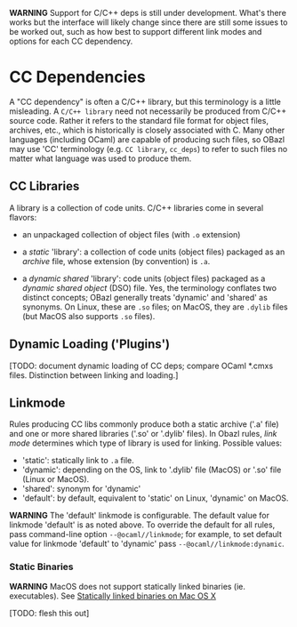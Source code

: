 **WARNING** Support for C/C++ deps is still under development. What's
there works but the interface will likely change since there are still
some issues to be worked out, such as how best to support different link
modes and options for each CC dependency.

CC Dependencies
===============

A "CC dependency" is often a C/C++ library, but this terminology is a
little misleading. A `C/C++ library` need not necessarily be produced
from C/C++ source code. Rather it refers to the standard file format for
object files, archives, etc., which is historically is closely
associated with C. Many other languages (including OCaml) are capable of
producing such files, so OBazl may use 'CC' terminology (e.g.
`CC library`, `cc_deps`) to refer to such files no matter what language
was used to produce them.

CC Libraries
------------

A library is a collection of code units. C/C++ libraries come in several
flavors:

-   an unpackaged collection of object files (with `.o` extension)

-   a *static* 'library': a collection of code units (object files)
    packaged as an *archive* file, whose extension (by convention) is
    `.a`.

-   a *dynamic shared* 'library': code units (object files) packaged as
    a *dynamic shared object* (DSO) file. Yes, the terminology conflates
    two distinct concepts; OBazl generally treats 'dynamic' and 'shared'
    as synonyms. On Linux, these are `.so` files; on MacOS, they are
    `.dylib` files (but MacOS also supports `.so` files).

Dynamic Loading ('Plugins')
---------------------------

\[TODO: document dynamic loading of CC deps; compare OCaml \*.cmxs
files. Distinction between linking and loading.\]

Linkmode
--------

Rules producing CC libs commonly produce both a static archive ('.a'
file) and one or more shared libraries ('.so' or '.dylib' files). In
Obazl rules, *link mode* determines which type of library is used for
linking. Possible values:

-   'static': statically link to `.a` file.
-   'dynamic': depending on the OS, link to '.dylib' file (MacOS) or
    '.so' file (Linux or MacOS).
-   'shared': synonym for 'dynamic'
-   'default': by default, equivalent to 'static' on Linux, 'dynamic' on
    MacOS.

**WARNING** The 'default' linkmode is configurable. The default value
for linkmode 'default' is as noted above. To override the default for
all rules, pass command-line option `--@ocaml//linkmode`; for example,
to set default value for linkmode 'default' to 'dynamic' pass
`--@ocaml//linkmode:dynamic`.

### Static Binaries

**WARNING** MacOS does not support statically linked binaries (ie.
executables). See [Statically linked binaries on Mac OS
X](https://developer.apple.com/library/archive/qa/qa1118/_index.html)

\[TODO: flesh this out\]
